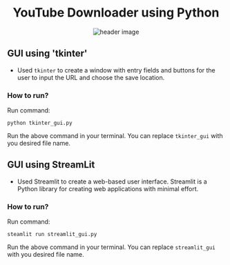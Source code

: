 <div align="center">
  <h1>YouTube Downloader using Python</h1>
  <img src="https://upload.wikimedia.org/wikipedia/commons/thumb/b/b8/YouTube_Logo_2017.svg/2560px-YouTube_Logo_2017.svg.png" alt="header image"><br>
</div>

## GUI using 'tkinter'

- Used `tkinter` to create a window with entry fields and buttons for the user to input the URL and choose the save location.

### How to run?

Run command:
```
python tkinter_gui.py
```
Run the above command in your terminal. You can replace `tkinter_gui` with you desired file name.


## GUI using StreamLit

- Used Streamlit to create a web-based user interface. Streamlit is a Python library for creating web applications with minimal effort.

### How to run?

Run command:
```
steamlit run streamlit_gui.py
```
Run the above command in your terminal. You can replace `streamlit_gui` with you desired file name.
